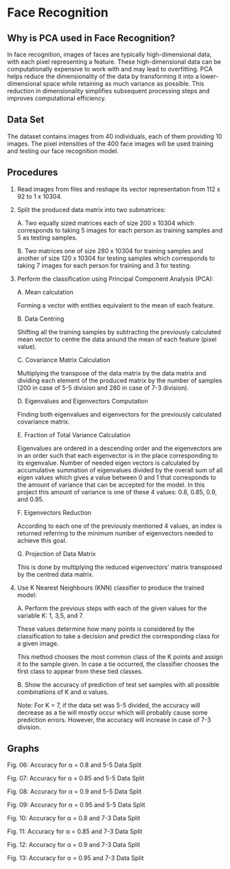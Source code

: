 # Face Recognition

## Why is PCA used in Face Recognition?

In face recognition, images of faces are typically high-dimensional data, with each pixel representing a feature. These high-dimensional data can be computationally expensive to work with and may lead to overfitting. PCA helps reduce the dimensionality of the data by transforming it into a lower-dimensional space while retaining as much variance as possible. This reduction in dimensionality simplifies subsequent processing steps and improves computational efficiency.

## Data Set

The dataset contains images from 40 individuals, each of them providing 10 images. The pixel intensities of the 400 face images will be used training and testing our face recognition model.

## Procedures

1.	Read images from files and reshape its vector representation from 112 x 92 to 1 x 10304.
2.	Split the produced data matrix into two submatrices:

    A.	Two equally sized matrices each of size 200 x 10304 which corresponds to taking 5 images for each person as training samples and 5 as testing samples.
  
    B.	Two matrices one of size 280 x 10304 for training samples and another of size 120 x 10304 for testing samples which corresponds to taking 7 images for each person for training and 3 for testing.

3.	Perform the classification using Principal Component Analysis (PCA):

  	A.	Mean calculation

  	  Forming a vector with entities equivalent to the mean of each feature.

  	B.	Data Centring

  	  Shifting all the training samples by subtracting the previously calculated mean vector to centre the data around the mean of each feature (pixel value).

  	C.	Covariance Matrix Calculation

  	  Multiplying the transpose of the data matrix by the data matrix and dividing each element of the produced matrix by the number of samples (200 in case of 5-5 division and 280 in case of 7-3 division).

  	D.	Eigenvalues and Eigenvectors Computation

  	  Finding both eigenvalues and eigenvectors for the previously calculated covariance matrix.

  	E.	Fraction of Total Variance Calculation

  	  Eigenvalues are ordered in a descending order and the eigenvectors are in an order such that each eigenvector is in the place corresponding to its eigenvalue.
      Number of needed eigen vectors is calculated by accumulative summation of eigenvalues divided by the overall sum of all eigen values which gives a value between 0 and 1 that corresponds to the amount of variance that can be accepted for the model.
      In this project this amount of variance is one of these 4 values: 0.8, 0.85, 0.9, and 0.95.

  	F.	Eigenvectors Reduction

  	  According to each one of the previously mentioned 4 values, an index is returned referring to the minimum number of eigenvectors needed to achieve this goal.

  	G.	Projection of Data Matrix

  	  This is done by multiplying the reduced eigenvectors’ matrix transposed by the centred data matrix.

4.	Use K Nearest Neighbours (KNN) classifier to produce the trained model:

    A.	Perform the previous steps with each of the given values for the variable K: 1, 3,5, and 7.

      These values determine how many points is considered by the classification to take a decision and predict the corresponding class for a given image.

      This method chooses the most common class of the K points and assign it to the sample given. In case a tie occurred, the classifier chooses the first class to appear from these tied classes.

    B.	Show the accuracy of prediction of test set samples with all possible combinations of K and α values.

  	Note:
	    For K = 7, if the data set was 5-5 divided, the accuracy will decrease as a tie will mostly occur which will probably cause some prediction errors. However, the accuracy will increase in case of 7-3 division.





## Graphs
 
Fig. 06: Accuracy for α = 0.8 and 5-5 Data Split
 
Fig. 07: Accuracy for α = 0.85 and 5-5 Data Split
 
Fig. 08: Accuracy for α = 0.9 and 5-5 Data Split
 
Fig. 09: Accuracy for α = 0.95 and 5-5 Data Split
 
Fig. 10: Accuracy for α = 0.8 and 7-3 Data Split
 
Fig. 11: Accuracy for α = 0.85 and 7-3 Data Split
 
Fig. 12: Accuracy for α = 0.9 and 7-3 Data Split
 
Fig. 13: Accuracy for α = 0.95 and 7-3 Data Split
